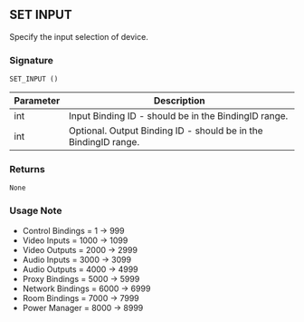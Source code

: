 ## SET INPUT

Specify the input selection of device.


### Signature

`SET_INPUT ()`


| Parameter | Description |
| --- | --- |
| int | Input Binding ID - should be in the BindingID range. |
| int | Optional. Output Binding ID - should be in the BindingID range. |


### Returns

`None
`

### Usage Note

- Control Bindings = 1 -\> 999
- Video Inputs = 1000 -\> 1099
- Video Outputs = 2000 -\> 2999
- Audio Inputs = 3000 -\> 3099
- Audio Outputs = 4000 -\> 4999
- Proxy Bindings = 5000 -\> 5999
- Network Bindings = 6000 -\> 6999
- Room Bindings = 7000 -\> 7999
- Power Manager = 8000 -\> 8999
